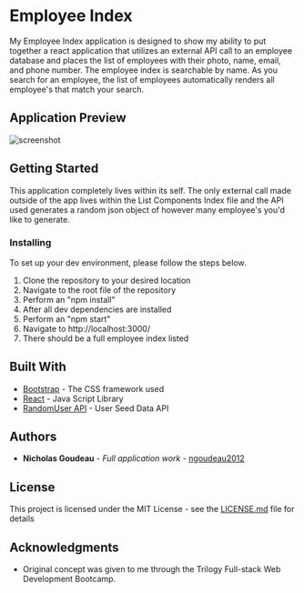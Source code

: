 # Employee Index

My Employee Index application is designed to show my ability to put together a react application that utilizes an external API call to an employee database and places the list of employees with their photo, name, email, and phone number. The employee index is searchable by name. As you search for an employee, the list of employees automatically renders all employee's that match your search.

## Application Preview

![screenshot](employee_index_react.gif)

## Getting Started

This application completely lives within its self. The only external call made outside of the app lives within the List Components Index file and the API used generates a random json object of however many employee's you'd like to generate.

### Installing

To set up your dev environment, please follow the steps below.

1. Clone the repository to your desired location
2. Navigate to the root file of the repository
3. Perform an "npm install"
4. After all dev dependencies are installed
5. Perform an "npm start"
6. Navigate to http://localhost:3000/
7. There should be a full employee index listed

## Built With

* [Bootstrap](https://getbootstrap.com/) - The CSS framework used
* [React](https://reactjs.org/) - Java Script Library
* [RandomUser API](https://randomuser.me/) - User Seed Data API 


## Authors

* **Nicholas Goudeau** - *Full application work* - [ngoudeau2012](https://github.com/ngoudeau2012)

## License

This project is licensed under the MIT License - see the [LICENSE.md](LICENSE.md) file for details

## Acknowledgments

* Original concept was given to me through the Trilogy Full-stack Web Development Bootcamp.
